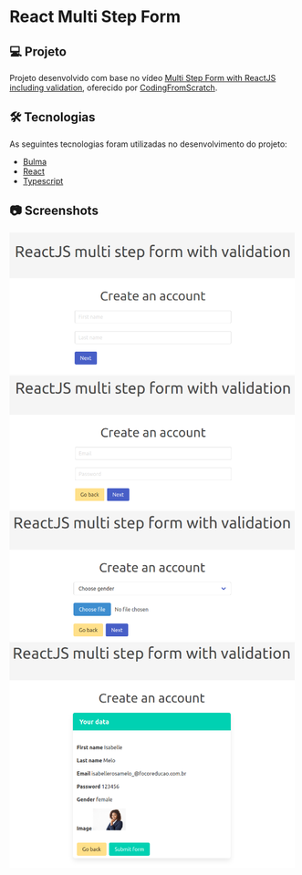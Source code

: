# React Multi Step Form

## 💻 Projeto

Projeto desenvolvido com base no vídeo [Multi Step Form with ReactJS including validation][video], oferecido por [CodingFromScratch][channel].

## 🛠 Tecnologias

As seguintes tecnologias foram utilizadas no desenvolvimento do projeto:

- [Bulma][bulma]
- [React][react]
- [Typescript][typescript]

## 📷 Screenshots

<kbd>
  <img src=".github/screenshot-1.png" alt="Multi Step Form " width="500" />
</kbd>

<kbd>
  <img src=".github/screenshot-2.png" alt="Multi Step Form " width="500" />
</kbd>

<kbd>
  <img src=".github/screenshot-3.png" alt="Multi Step Form " width="500" />
</kbd>

<kbd>
  <img src=".github/screenshot-4.png" alt="Multi Step Form " width="500" />
</kbd>

[bulma]: https://bulma.io/
[channel]: https://www.youtube.com/channel/UCS2UjgEPEybOx1toY7aKRJg
[react]: https://reactjs.org/
[typescript]: https://www.typescriptlang.org/
[video]: https://www.youtube.com/watch?v=FqThW74O0fQ
